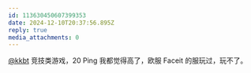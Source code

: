 ```yaml
---
id: 113630450607399353
date: 2024-12-10T20:37:56.895Z
reply: true
media_attachments: 0
---
```


[@kkbt](https://hello.2heng.xin/@kkbt) 竞技类游戏，20 Ping 我都觉得高了，欧服 Faceit 的服玩过，玩不了。


